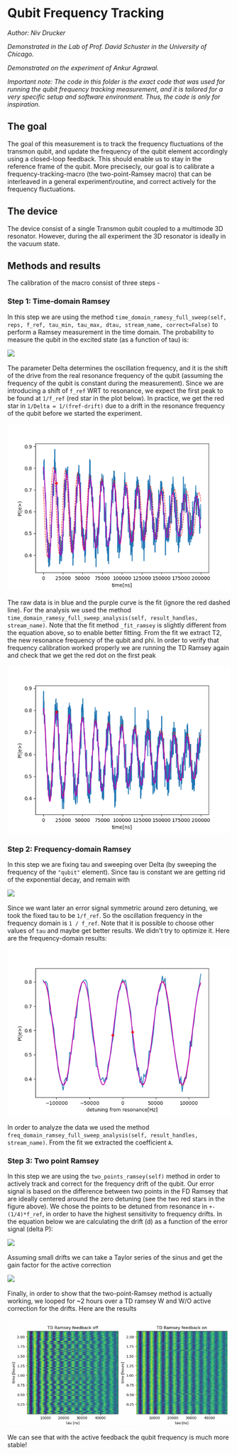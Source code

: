 # Qubit Frequency Tracking

_Author: Niv Drucker_

_Demonstrated in the Lab of Prof. David Schuster in the University of Chicago._

_Demonstrated on the experiment of Ankur Agrawal._

_Important note: The code in this folder is the exact code that was used for running the qubit frequency tracking measurement, and it is tailored for a very specific setup and software environment. Thus, the code is only for inspiration._

## The goal
The goal of this measurement is to track the frequency fluctuations of the transmon qubit, and update the frequency of the qubit element accordingly using a closed-loop feedback. This should enable us to stay in the reference frame of the qubit. More precisecly, our goal is to calibrate a frequency-tracking-macro (the two-point-Ramsey macro) that can be interleaved in a general experiment\routine, and correct actively for the frequency fluctuations.
 
## The device
The device consist of a single Transmon qubit coupled to a multimode 3D resonator. However, during the all experiment the 3D resonator is ideally in the vacuum state.


## Methods and results

The calibration of the macro consist of three steps -

### Step 1: Time-domain Ramsey

In this step we are using the method `time_domain_ramesy_full_sweep(self, reps, f_ref, tau_min, tau_max, dtau, stream_name, correct=False)` to perform a Ramsey measurement in the time domain. The probability to measure the qubit in the excited state (as a function of tau) is:

<img src="https://latex.codecogs.com/svg.image?\mathcal{P_e}(\tau)\sim&space;\exp\left(-\frac{\tau}{T_{2}}\right)\left(\frac{1&plus;\cos\text{(2\ensuremath{\pi}\ensuremath{\Delta}\ensuremath{\tau}&plus;\ensuremath{\phi})}}{2}\right)&space;" />

The parameter Delta determines the oscillation frequency, and it is the shift of the drive from the real resonance frequency of the qubit (assuming the frequency of the qubit is constant during the measurement). Since we are introducing a shift of `f_ref` WRT to resonance, we expect the first peak to be found at `1/f_ref` (red star in the plot below). In practice, we get the red star in `1/Delta = 1/(fref-drift)` due to a drift in the resonance frequency of the qubit before we started the experiment.


![td_ramsey0](td_ramsey0.png)

The raw data is in blue and the purple curve is the fit (ignore the red dashed line). For the analysis we used the method `time_domain_ramesy_full_sweep_analysis(self, result_handles, stream_name)`.
Note that the fit method `_fit_ramsey` is slightly different from the equation above, so to enable better fitting. 
From the fit we extract T2, the new resonance frequency of the qubit and phi.
In order to verify that frequency calibration worked properly we are running the TD Ramsey again and check that we get the red dot on the first peak

![td_ramsey_corrected.png](td_ramsey_corrected.png)


### Step 2: Frequency-domain Ramsey

In this step we are fixing tau and sweeping over Delta (by sweeping the frequency of the `"qubit"` element). Since tau is constant we are getting rid of the exponential decay, and remain with 

<img src="https://latex.codecogs.com/svg.image?\mathcal{P}(e)\sim&space;A\left(1&plus;\cos\text{(2\ensuremath{\pi}\ensuremath{\frac{1}{f_{ref}}}\ensuremath{\Delta}&plus;\ensuremath{\phi})}\right)" />

Since we want later an error signal symmetric around zero detuning, we took the fixed tau to be `1/f_ref`. So the oscillation frequency in the frequency domain is `1 / f_ref`. Note that it is possible to choose other values of `tau` and maybe get better results. We didn't try to optimize it. Here are the frequency-domain results:

![fd_ramsey.png](fd_ramsey.png)

In order to analyze the data we used the method `freq_domain_ramsey_full_sweep_analysis(self, result_handles, stream_name)`. From the fit we extracted the coefficient `A`.
 
### Step 3: Two point Ramsey

In this step we are using the `two_points_ramsey(self)` method in order to actively track and correct for the frequency drift of the qubit. Our error signal is based on the difference between two points in the FD Ramsey that are ideally centered around the zero detuning (see the two red stars in the figure above). We chose the points to be detuned from resonance in `+-(1/4)*f_ref`, in order to have the highest sensitivity to frequency drifts. In the equation below we are calculating the drift (d) as a function of the error signal (delta P):

<img src="https://latex.codecogs.com/svg.image?\mathcal{P}_{e}(&plus;\delta&plus;d)-\mathcal{P}_{e}(-\delta&plus;d)=-A\sin\left(\underbrace{2\ensuremath{\pi}\ensuremath{\frac{\delta}{f_{ref}}}}_{\pi/2}\right)\sin\left(2\ensuremath{\pi}\ensuremath{\frac{d}{f_{ref}}}\right)" />

Assuming small drifts we can take a Taylor series of the sinus and get the gain factor for the active correction

<img src="https://latex.codecogs.com/svg.image?d=\Delta&space;P/2\pi&space;A\tau_{0}" />

Finally, in order to show that the two-point-Ramsey method is actually working, we looped for ~2 hours over a TD ramsey W and W/O active correction for the drifts. Here are the results

![active_frequency_tracking.PNG](active_frequency_tracking.PNG)

We can see that with the active feedback the qubit frequency is much more stable! 

